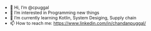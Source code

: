 - 👋 Hi, I’m @cpuggal
- 👀 I’m interested in Programming new things
- 🌱 I’m currently learning Kotlin, System Desiging, Supply chain
- 📫 How to reach me: https://www.linkedin.com/in/chandanpuggal/

<!---
cpuggal/cpuggal is a ✨ special ✨ repository because its `README.md` (this file) appears on your GitHub profile.
You can click the Preview link to take a look at your changes.
--->
